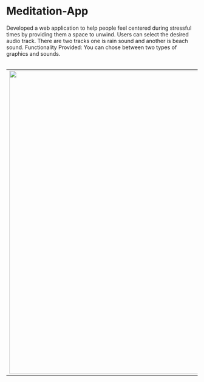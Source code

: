 # Meditation-App
Developed a web application to help people feel centered during stressful times by providing them a space to unwind.
Users can select the desired audio track.
There are two tracks one is rain sound and another is beach sound.
Functionality Provided: You can chose between two types of graphics and sounds. 
<br><br>
<table>
  <tr>
    <td><img src="https://user-images.githubusercontent.com/87900165/144818693-60e36923-97cf-43fa-b9ef-ee19c256a0d8.png" width="800">
    </td>
    <td><img src="https://user-images.githubusercontent.com/87900165/144818721-3a6438ad-049f-4480-940c-27b87ffdc74c.png" width="800">
    </td>
  </tr>
  </table>
